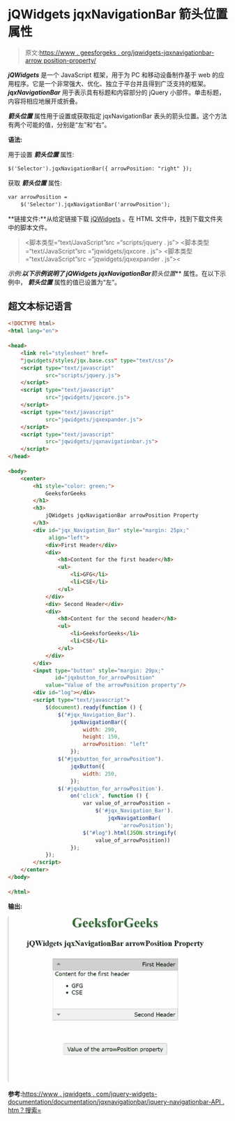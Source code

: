 # jQWidgets jqxNavigationBar 箭头位置属性

> 原文:[https://www . geesforgeks . org/jqwidgets-jqxnavigationbar-arrow position-property/](https://www.geeksforgeeks.org/jqwidgets-jqxnavigationbar-arrowposition-property/)

***jQWidgets*** 是一个 JavaScript 框架，用于为 PC 和移动设备制作基于 web 的应用程序。它是一个非常强大、优化、独立于平台并且得到广泛支持的框架。 ***jqxNavigationBar*** 用于表示具有标题和内容部分的 jQuery 小部件。单击标题，内容将相应地展开或折叠。

***箭头位置*** 属性用于设置或获取指定 jqxNavigationBar 表头的箭头位置。这个方法有两个可能的值，分别是“左”和“右”。

**语法:**

用于设置 ***箭头位置*** 属性:

```html
$('Selector').jqxNavigationBar({ arrowPosition: "right" });  
```

获取 ***箭头位置*** 属性:

```html
var arrowPosition = 
    $('Selector').jqxNavigationBar('arrowPosition');
```

**链接文件:**从给定链接下载 [jQWidgets](https://www.jqwidgets.com/download/) 。在 HTML 文件中，找到下载文件夹中的脚本文件。

> <link rel="”stylesheet”" href="”jqwidgets/styles/jqx.base.css”" type="”text/css”">
> <脚本类型=“text/JavaScript”src =“scripts/jquery . js”></脚本>
> <脚本类型=“text/JavaScript”src =“jqwidgets/jqxcore . js”></脚本>
> <脚本类型=“text/JavaScript”src =“jqwidgets/jqxexpander . js”><

**示例:**以下示例说明了 jQWidgets jqxNavigationBar***箭头位置*** 属性。在以下示例中， ***箭头位置*** 属性的值已设置为“左”。

## 超文本标记语言

```html
<!DOCTYPE html>
<html lang="en">

<head>
    <link rel="stylesheet" href=
    "jqwidgets/styles/jqx.base.css" type="text/css"/>
    <script type="text/javascript" 
            src="scripts/jquery.js">
    </script>
    <script type="text/javascript" 
            src="jqwidgets/jqxcore.js">
    </script>
    <script type="text/javascript" 
            src="jqwidgets/jqxexpander.js">
    </script>
    <script type="text/javascript" 
            src="jqwidgets/jqxnavigationbar.js">
    </script>
</head>

<body>
    <center>
        <h1 style="color: green;">
            GeeksforGeeks
        </h1>
        <h3>
            jQWidgets jqxNavigationBar arrowPosition Property
        </h3>
        <div id="jqx_Navigation_Bar" style="margin: 25px;" 
             align="left">
            <div>First Header</div>
            <div>
                <h8>Content for the first header</h8>
                <ul>
                    <li>GFG</li>
                    <li>CSE</li>
                </ul>
            </div>
            <div> Second Header</div>
            <div>
                <h8>Content for the second header</h8>
                <ul>
                    <li>GeeksforGeeks</li>
                    <li>CSE</li>
                </ul>
            </div>
        </div>
        <input type="button" style="margin: 29px;"
               id="jqxbutton_for_arrowPosition"
            value="Value of the arrowPosition property"/>
        <div id="log"></div>
        <script type="text/javascript">
            $(document).ready(function () {
                $("#jqx_Navigation_Bar").
                    jqxNavigationBar({
                        width: 290,
                        height: 150,
                        arrowPosition: "left"
                    });
                $("#jqxbutton_for_arrowPosition").
                    jqxButton({
                        width: 250,
                    });
                $('#jqxbutton_for_arrowPosition').
                    on('click', function () {
                        var value_of_arrowPosition =
                            $('#jqx_Navigation_Bar').
                                jqxNavigationBar(
                                    'arrowPosition');
                        $("#log").html(JSON.stringify(
                            value_of_arrowPosition))
                    });
            });
        </script>
    </center>
</body>

</html>
```

**输出:**

![](img/3d12991e54751b6279cd5d466dec8500.png)

**参考:**[https://www . jqwidgets . com/jquery-widgets-documentation/documentation/jqxnavigationbar/jquery-navigationbar-API . htm？搜索=](https://www.jqwidgets.com/jquery-widgets-documentation/documentation/jqxnavigationbar/jquery-navigationbar-api.htm?search=)